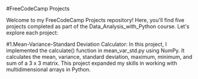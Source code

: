 #FreeCodeCamp Projects

Welcome to my FreeCodeCamp Projects repository! Here, you'll find five projects completed as part of the Data_Analysis_with_Python course. Let's explore each project:

#1.Mean-Variance-Standard Deviation Calculator: 
In this project, I implemented the calculate() function in mean_var_std.py using NumPy. It calculates the mean, variance, standard deviation, maximum, minimum, and sum of a 3 x 3 matrix. This project expanded my skills in working with multidimensional arrays in Python.
